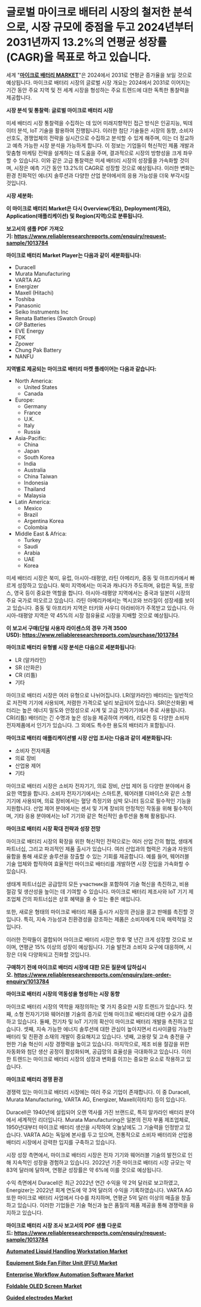 <p><h1>글로벌 마이크로 배터리 시장의 철저한 분석으로, 시장 규모에 중점을 두고 2024년부터 2031년까지 13.2%의 연평균 성장률(CAGR)을 목표로 하고 있습니다.</h1></p><p>세계 "<strong><a href="https://www.reliableresearchreports.com/micro-battery-r1013784?utm_campaign=106&utm_medium=8&utm_source=Github&utm_content=ia&utm_term=07122024&utm_id=micro-battery">마이크로 배터리 MARKET</a></strong>"은 2024에서 2031로 연평균 증가율을 보일 것으로 예상됩니다. 마이크로 배터리 시장의 글로벌 시장 개요는 2024에서 2031로 이어지는 기간 동안 주요 지역 및 전 세계 시장을 형성하는 주요 트렌드에 대한 독특한 통찰력을 제공합니다.</p>
<p><strong>시장 분석 및 통찰력: 글로벌 마이크로 배터리 시장</strong></p>
<p><p>미세 배터리 시장 통찰력을 수집하는 데 있어 미래지향적인 접근 방식은 인공지능, 빅데이터 분석, IoT 기술을 활용하여 진행됩니다. 이러한 첨단 기술들은 시장의 동향, 소비자 선호도, 경쟁업체의 전략을 실시간으로 수집하고 분석할 수 있게 해주며, 이는 더 정교하고 예측 가능한 시장 분석을 가능하게 합니다. 이 정보는 기업들이 혁신적인 제품 개발과 맞춤형 마케팅 전략을 설계하는 데 도움을 주며, 결과적으로 시장의 방향성을 크게 좌우할 수 있습니다. 이와 같은 고급 통찰력은 미세 배터리 시장의 성장률을 가속화할 것이며, 시장은 예측 기간 동안 13.2%의 CAGR로 성장할 것으로 예상됩니다. 이러한 변화는 환경 친화적인 에너지 솔루션과 다양한 산업 분야에서의 응용 가능성을 더욱 부각시킬 것입니다.</p><a href="%7CAUTHORITHY_DOMAIN_URL%7C?utm_campaign=106&utm_medium=8&utm_source=Github&utm_content=ia&utm_term=07122024&utm_id=micro-battery"></a></p>
<p><strong>시장 세분화:</strong></p>
<p><strong>이 마이크로 배터리 Market은 다시 Overview(개요), Deployment(개요), Application(애플리케이션) 및 Region(지역)으로 분류됩니다.</strong></p>
<p><strong>보고서의 샘플 PDF 가져오기:&nbsp;<a href="https://www.reliableresearchreports.com/enquiry/request-sample/1013784?utm_campaign=106&utm_medium=8&utm_source=Github&utm_content=ia&utm_term=07122024&utm_id=micro-battery">https://www.reliableresearchreports.com/enquiry/request-sample/1013784</a></strong><strong></strong></p>
<p><strong>마이크로 배터리 Market Player는 다음과 같이 세분화됩니다:</strong></p>
<p><ul><li>Duracell</li><li>Murata Manufacturing</li><li>VARTA AG</li><li>Energizer</li><li>Maxell (Hitachi)</li><li>Toshiba</li><li>Panasonic</li><li>Seiko Instruments Inc</li><li>Renata Batteries (Swatch Group)</li><li>GP Batteries</li><li>EVE Energy</li><li>FDK</li><li>Zpower</li><li>Chung Pak Battery</li><li>NANFU</li></ul></p>
<p><strong>지역별로 제공되는 마이크로 배터리 마켓 플레이어는 다음과 같습니다:</strong></p>
<p><ul>
    <li>
        North America:
        <ul>
            <li>United States</li>
            <li>Canada</li>
        </ul>
    </li>
    <li>
        Europe:
        <ul>
            <li>Germany</li>
            <li>France</li>
            <li>U.K.</li>
            <li>Italy</li>
            <li>Russia</li>
        </ul>
    </li>
    <li>
        Asia-Pacific:
        <ul>
            <li>China</li>
            <li>Japan</li>
            <li>South Korea</li>
            <li>India</li>
            <li>Australia</li>
            <li>China Taiwan</li>
            <li>Indonesia</li>
            <li>Thailand</li>
            <li>Malaysia</li>
        </ul>
    </li>
    <li>
        Latin America:
        <ul>
            <li>Mexico</li>
            <li>Brazil</li>
            <li>Argentina Korea</li>
            <li>Colombia</li>
        </ul>
    </li>
    <li>
        Middle East & Africa:
        <ul>
            <li>Turkey</li>
            <li>Saudi</li>
            <li>Arabia</li>
            <li>UAE</li>
            <li>Korea</li>
        </ul>
    </li>
    </ul></p>
<p><p>미세 배터리 시장은 북미, 유럽, 아시아-태평양, 라틴 아메리카, 중동 및 아프리카에서 빠르게 성장하고 있습니다. 북미 지역에서는 미국과 캐나다가 주도하며, 유럽은 독일, 프랑스, 영국 등이 중요한 역할을 합니다. 아시아-태평양 지역에서는 중국과 일본이 시장의 주요 국가로 떠오르고 있습니다. 라틴 아메리카에서는 멕시코와 브라질이 성장세를 보이고 있습니다. 중동 및 아프리카 지역은 터키와 사우디 아라비아가 주목받고 있습니다. 아시아-태평양 지역은 약 45%의 시장 점유율로 시장을 지배할 것으로 예상됩니다.</p></p>
<p><strong>이 보고서 구매(단일 사용자 라이센스의 경우 가격 3500 USD):&nbsp;<a href="https://www.reliableresearchreports.com/purchase/1013784?utm_campaign=106&utm_medium=8&utm_source=Github&utm_content=ia&utm_term=07122024&utm_id=micro-battery">https://www.reliableresearchreports.com/purchase/1013784</a></strong></p>
<p><strong>마이크로 배터리 유형별 시장 분석은 다음으로 세분화됩니다:</strong></p>
<p><ul><li>LR (알카라인)</li><li>SR (산화은)</li><li>CR (리튬)</li><li>기타</li></ul></p>
<p><p>마이크로 배터리 시장은 여러 유형으로 나뉘어집니다. LR(알카라인) 배터리는 일반적으로 저전력 기기에 사용되며, 저렴한 가격으로 널리 보급되어 있습니다. SR(은산화물) 배터리는 높은 에너지 밀도와 안정성으로 시계 및 고급 전자기기에서 주로 사용됩니다. CR(리튬) 배터리는 긴 수명과 높은 성능을 제공하여 카메라, 리모컨 등 다양한 소비자 전자제품에서 인기가 있습니다. 그 외에도 특수한 용도의 배터리가 포함됩니다.</p></p>
<p><strong>마이크로 배터리 애플리케이션별 시장 산업 조사는 다음과 같이 세분화됩니다:</strong></p>
<p><ul><li>소비자 전자제품</li><li>의료 장비</li><li>산업용 제어</li><li>기타</li></ul></p>
<p><p>마이크로 배터리 시장은 소비자 전자기기, 의료 장비, 산업 제어 등 다양한 분야에서 중요한 역할을 합니다. 소비자 전자기기에서는 스마트폰, 웨어러블 디바이스와 같은 소형 기기에 사용되며, 의료 장비에서는 혈당 측정기와 심박 모니터 등으로 필수적인 기능을 지원합니다. 산업 제어 분야에서는 센서 및 기계 장비의 안정적인 작동을 위해 필수적이며, 기타 응용 분야에서는 IoT 기기와 같은 혁신적인 솔루션을 통해 활용됩니다.</p></p>
<p><strong>마이크로 배터리 시장 확대 전략과 성장 전망</strong></p>
<p><p>마이크로 배터리 시장의 확장을 위한 혁신적인 전략으로는 여러 산업 간의 협업, 생태계 파트너십, 그리고 파괴적인 제품 출시가 있습니다. 여러 산업과의 협력은 기술과 자원의 융합을 통해 새로운 솔루션을 창출할 수 있는 기회를 제공합니다. 예를 들어, 웨어러블 기술 업체와 합작하여 효율적인 마이크로 배터리를 개발하면 시장 진입을 가속화할 수 있습니다.</p><p>생태계 파트너십은 공급망의 모든 участник을 포함하여 기술 혁신을 촉진하고, 비용 절감 및 생산성을 높이는 데 기여할 수 있습니다. 마이크로 배터리 제조사와 IoT 기기 제조업체 간의 파트너십은 상호 혜택을 줄 수 있는 좋은 예입니다.</p><p>또한, 새로운 형태의 마이크로 배터리 제품 출시가 시장의 관심을 끌고 판매를 촉진할 것입니다. 특히, 지속 가능성과 친환경성을 강조하는 제품은 소비자에게 더욱 매력적일 것입니다.</p><p>이러한 전략들이 결합되어 마이크로 배터리 시장은 향후 몇 년간 크게 성장할 것으로 보이며, 연평균 15% 이상의 성장이 예상됩니다. 기술 발전과 소비자 요구에 대응하며, 시장은 더욱 다양화되고 진화할 것입니다.</p></p>
<p><strong>구매하기 전에 마이크로 배터리 시장에 대한 모든 질문에 답하십시오.&nbsp;<a href="https://www.reliableresearchreports.com/enquiry/pre-order-enquiry/1013784?utm_campaign=106&utm_medium=8&utm_source=Github&utm_content=ia&utm_term=07122024&utm_id=micro-battery">https://www.reliableresearchreports.com/enquiry/pre-order-enquiry/1013784</a></strong><strong></strong></p>
<p><strong>마이크로 배터리 시장의 역동성을 형성하는 시장 동향</strong></p>
<p><p>마이크로 배터리 시장의 역학을 재정의하는 몇 가지 중요한 시장 트렌드가 있습니다. 첫째, 소형 전자기기와 웨어러블 기술의 증가로 인해 마이크로 배터리에 대한 수요가 급증하고 있습니다. 둘째, 전기차 및 IoT 기기의 확산이 마이크로 배터리 개발을 촉진하고 있습니다. 셋째, 지속 가능한 에너지 솔루션에 대한 관심이 높아지면서 리사이클링 가능한 배터리 및 친환경 소재의 개발이 중요해지고 있습니다. 넷째, 고용량 및 고속 충전을 구현한 기술 혁신이 시장 경쟁력을 높이고 있습니다. 마지막으로, 제조 비용 절감을 위한 자동화와 첨단 생산 공정이 활성화되며, 공급망의 효율성을 극대화하고 있습니다. 이러한 트렌드는 마이크로 배터리 시장의 성장과 변화를 이끄는 중요한 요소로 작용하고 있습니다.</p></p>
<p><strong>마이크로 배터리 경쟁 환경</strong></p>
<p><p>경쟁력 있는 마이크로 배터리 시장에는 여러 주요 기업이 존재합니다. 이 중 Duracell, Murata Manufacturing, VARTA AG, Energizer, Maxell(히타치) 등이 있습니다.</p><p>Duracell은 1940년에 설립되어 오랜 역사를 가진 브랜드로, 특히 알카라인 배터리 분야에서 세계적인 리더입니다. Murata Manufacturing은 일본의 전자 부품 제조업체로, 1950년대부터 마이크로 배터리 생산을 시작하여 오늘날에도 그 기술력을 인정받고 있습니다. VARTA AG는 독일에 본사를 두고 있으며, 전통적으로 소비자 배터리와 산업용 배터리 시장에서 강력한 입지를 구축하고 있습니다.</p><p>시장 성장 측면에서, 마이크로 배터리 시장은 전자 기기와 웨어러블 기술의 발전으로 인해 지속적인 성장을 경험하고 있습니다. 2022년 기준 마이크로 배터리 시장 규모는 약 83억 달러에 달하며, 연평균 성장률은 약 6%에 이를 것으로 예상됩니다.</p><p>수익 측면에서 Duracell은 최근 2022년 연간 수익을 약 2억 달러로 보고하였고, Energizer는 2022년 회계 연도에 약 3억 달러의 수익을 기록하였습니다. VARTA AG 또한 마이크로 배터리 사업에서 다수를 차지하며, 연평균 5억 달러 이상의 매출을 창출하고 있습니다. 이러한 기업들은 기술 혁신과 높은 품질의 제품 제공을 통해 경쟁력을 유지하고 있습니다.</p></p>
<p><strong>마이크로 배터리 시장 조사 보고서의 PDF 샘플 다운로드:&nbsp;<a href="https://www.reliableresearchreports.com/enquiry/request-sample/1013784?utm_campaign=106&utm_medium=8&utm_source=Github&utm_content=ia&utm_term=07122024&utm_id=micro-battery">https://www.reliableresearchreports.com/enquiry/request-sample/1013784</a></strong></p>
<p><strong><p><a href="https://www.linkedin.com/pulse/growth-projections-automated-liquid-handling-workstation-gepnc?utm_campaign=106&utm_medium=8&utm_source=Github&utm_content=ia&utm_term=07122024&utm_id=micro-battery">Automated Liquid Handling Workstation Market</a></p><p><a href="https://issuu.com/reportprime-2/docs/equipment-side-fan-filter-unit-ffu-market-size-203?utm_campaign=106&utm_medium=8&utm_source=Github&utm_content=ia&utm_term=07122024&utm_id=micro-battery">Equipment Side Fan Filter Unit (FFU) Market</a></p><p><a href="https://www.linkedin.com/pulse/enterprise-workflow-automation-software-market-global-regional-1hupe?utm_campaign=106&utm_medium=8&utm_source=Github&utm_content=ia&utm_term=07122024&utm_id=micro-battery">Enterprise Workflow Automation Software Market</a></p><p><a href="https://issuu.com/reportprime-2/docs/foldable-oled-screen-market-size-2030.pptx?utm_campaign=106&utm_medium=8&utm_source=Github&utm_content=ia&utm_term=07122024&utm_id=micro-battery">Foldable OLED Screen Market</a></p><p><a href="https://github.com/nathandecarvalho/Market-Research-Report-List-5/blob/main/guided-electrodes-market.md?utm_campaign=106&utm_medium=8&utm_source=Github&utm_content=ia&utm_term=07122024&utm_id=micro-battery">Guided electrodes Market</a></p></strong></p>